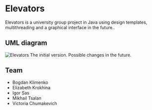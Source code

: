 # Elevators

Elevators is a university group project in Java using design templates, multithreading and a graphical interface in the future..

## UML diagram

![Elevators](https://github.com/ihorsas/Elevators/Elevators.png)
The initial version. Possible changes in the future.

## Team
- Bogdan Klimenko
- Elizabeth Krokhina
- Igor Sas
- Mikhail Tsalan
- Victoria Chumakevich
